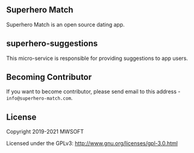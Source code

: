 ## Superhero Match
Superhero Match is an open source dating app.

## superhero-suggestions
This micro-service is responsible for providing suggestions to app users. 

## Becoming Contributor
If you want to become contributor, please send email to this address - `info@superhero-match.com`.

## License
Copyright 2019-2021 MWSOFT

Licensed under the GPLv3: http://www.gnu.org/licenses/gpl-3.0.html